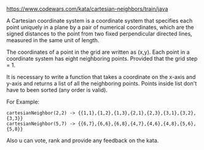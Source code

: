 https://www.codewars.com/kata/cartesian-neighbors/train/java

A Cartesian coordinate system is a coordinate system that specifies each point uniquely in a plane by
a pair of numerical coordinates, which are the signed distances to the point from two fixed perpendicular
directed lines, measured in the same unit of length.

The сoordinates of a point in the grid are written as (x,y). Each point in a coordinate system has eight
neighboring points. Provided that the grid step = 1.

It is necessary to write a function that takes a coordinate on the x-axis and y-axis and returns a list
of all the neighboring points. Points inside list don't have to been sorted (any order is valid).

For Example:
```
cartesianNeighbor(2,2) -> {{1,1},{1,2},{1,3},{2,1},{2,3},{3,1},{3,2},{3,3}}
cartesianNeighbor(5,7) -> {{6,7},{6,6},{6,8},{4,7},{4,6},{4,8},{5,6},{5,8}}
```
Also u can vote, rank and provide any feedback on the kata.
